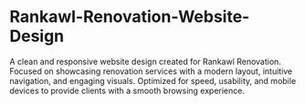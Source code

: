 # Rankawl-Renovation-Website-Design
A clean and responsive website design created for Rankawl Renovation. Focused on showcasing renovation services with a modern layout, intuitive navigation, and engaging visuals. Optimized for speed, usability, and mobile devices to provide clients with a smooth browsing experience.

